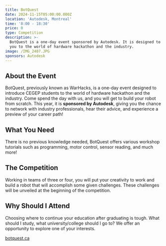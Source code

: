 ```yaml
---
title: BotQuest
date: 2024-11-15T05:00:00.000Z
location: 'Autodesk, Montreal'
time: '8:00 - 18:30'
price: 0
type: Competition
description: >-
  BotQuest is a one-day event sponsored by Autodesk. It is designed to introduce
  you to the world of hardware hackathon and the industry.
image: /IMG_2407.JPG
sponsors: Autodesk
---
```


## About the Event

BotQuest, previously known as WarHacks, is a one-day event designed to introduce CEGEP students to the world of hardware hackathon and the industry. Come spend the day with us, and you will get to build your robot from scratch. This year, it is **sponsored by Autodesk**, giving you the chance to network with industry professionals, hear their advice, and experience a preview of your career path!

## What You Need

There is no previous knowledge needed, BotQuest offers various workshop tutorials such as programming, motor control, sensor reading, and much more!

## The Competition

Working in teams of three or four, you will put your creativity to work and build a robot that will accomplish some given challenges. These challenges will be unveiled at the beginning of the competition.

## Why Should I Attend

Choosing where to continue your education after graduating is tough. What should I study, what university/college should I go to? We offer an opportunity to explore one of your interests.

[botquest.ca](https://botquest.ca/)
